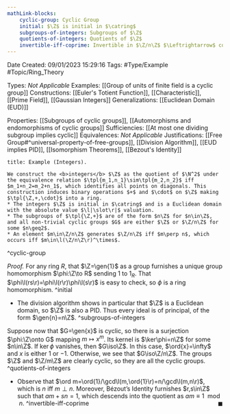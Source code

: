 ```yaml
---
mathLink-blocks:
    cyclic-group: Cyclic Group
    initial: $\Z$ is initial in $\catring$
    subgroups-of-integers: Subgroups of $\Z$
    quotients-of-integers: Quotients of $\Z$
    invertible-iff-coprime: Invertible in $\Z/n\Z$ $\Leftrightarrow$ coprime
---
```


<div class="topSpace"></div>

Date Created: 09/01/2023 15:29:16
Tags: #Type/Example #Topic/Ring_Theory

Types: <i>Not Applicable</i>
Examples: [[Group of units of finite field is a cyclic group]]
Constructions: [[Euler's Totient Function]], [[Characteristic]], [[Prime Field]], [[Gaussian Integers]]
Generalizations: [[Euclidean Domain (EUD)]]

Properties: [[Subgroups of cyclic groups]], [[Automorphisms and endomorphisms of cyclic groups]]
Sufficiencies: [[At most one dividing subgroup implies cyclic]]
Equivalences: <i>Not Applicable</i>
Justifications: [[Free Group#^universal-property-of-free-groups]], [[Division Algorithm]], [[EUD implies PID]], [[Isomorphism Theorems]], [[Bezout's Identity]]

``` ad-Example
title: Example (Integers).

We construct the <b>integers</b> $\Z$ as the quotient of $\N^2$ under the equivalence relation $\tpl{m_1,n_1}\sim\tpl{m_2,n_2}$ iff $m_1+n_2=m_2+n_1$, which identifies all points on diagonals. This construction induces binary operations $+$ and $\cdot$ on $\Z$ making $\tpl{\Z,+,\cdot}$ into a ring.
* The integers $\Z$ is initial in $\catring$ and is a Euclidean domain with the absolute value $\l|\slot\r|$ valuation.
* The subgroups of $\tpl{\Z,+}$ are of the form $n\Z$ for $n\in\Z$, and all non-trivial cyclic groups $G$ are either $\Z$ or $\Z/n\Z$ for some $n\geq2$.
* An element $m\in\Z/n\Z$ generates $\Z/n\Z$ iff $m\perp n$, which occurs iff $m\in\l(\Z/n\Z\r)^\times$.

```
^cyclic-group

<i>Proof.</i> For any ring $R$, that $\Z=\gen{1}$ as a group furnishes a unique group homomorphism $\phi:\Z\to R$ sending $1$ to $1_R$. That $\phi\l(rs\r)=\phi\l(r\r)\phi\l(s\r)$ is easy to check, so $\phi$ is a ring homomorphism. ^initial
* The division algorithm shows in particular that $\Z$ is a Euclidean domain, so $\Z$ is also a PID. Thus every ideal is of principal, of the form $\gen{n}=n\Z$. ^subgroups-of-integers

Suppose now that $G=\gen{x}$ is cyclic, so there is a surjection $\phi:\Z\onto G$ mapping $m\mapsto x^m$. Its kernel is $\ker\phi=n\Z$ for some $n\in\Z$. If $\ker\phi$ vanishes, then $G\iso\Z$. In this case, $\ord{x}=\infty$ and $x$ is either $1$ or $-1$. Otherwise, we see that $G\iso\Z/n\Z$. The groups $\Z$ and $\Z/m\Z$ are clearly cyclic, so they are all the cyclic groups. ^quotients-of-integers
* Observe that $\ord m=\ord{1}/\gcd\l(m,\ord{1}\r)=n/\gcd\l(m,n\r)$, which is $n$ iff $m\perp n$. Moreover, Bézout’s Identity furnishes $r,s\in\Z$ such that $am+sn=1$, which descends into the quotient as $am\equiv1\mod{n}$.<span style="float:right;">$\blacksquare$</span> ^invertible-iff-coprime

